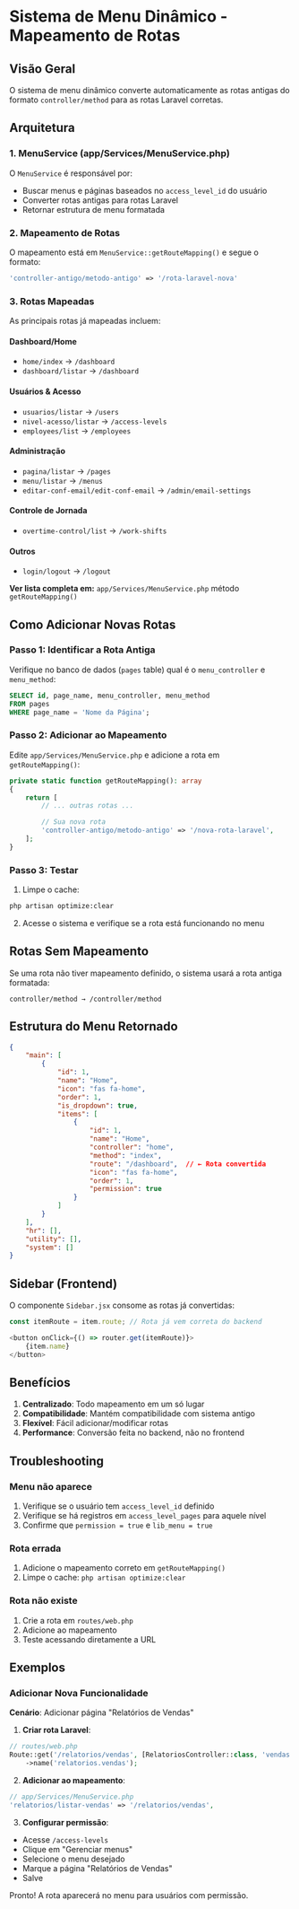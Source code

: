# Sistema de Menu Dinâmico - Mapeamento de Rotas

## Visão Geral

O sistema de menu dinâmico converte automaticamente as rotas antigas do formato `controller/method` para as rotas Laravel corretas.

## Arquitetura

### 1. MenuService (app/Services/MenuService.php)

O `MenuService` é responsável por:
- Buscar menus e páginas baseados no `access_level_id` do usuário
- Converter rotas antigas para rotas Laravel
- Retornar estrutura de menu formatada

### 2. Mapeamento de Rotas

O mapeamento está em `MenuService::getRouteMapping()` e segue o formato:

```php
'controller-antigo/metodo-antigo' => '/rota-laravel-nova'
```

### 3. Rotas Mapeadas

As principais rotas já mapeadas incluem:

#### Dashboard/Home
- `home/index` → `/dashboard`
- `dashboard/listar` → `/dashboard`

#### Usuários & Acesso
- `usuarios/listar` → `/users`
- `nivel-acesso/listar` → `/access-levels`
- `employees/list` → `/employees`

#### Administração
- `pagina/listar` → `/pages`
- `menu/listar` → `/menus`
- `editar-conf-email/edit-conf-email` → `/admin/email-settings`

#### Controle de Jornada
- `overtime-control/list` → `/work-shifts`

#### Outros
- `login/logout` → `/logout`

**Ver lista completa em:** `app/Services/MenuService.php` método `getRouteMapping()`

## Como Adicionar Novas Rotas

### Passo 1: Identificar a Rota Antiga

Verifique no banco de dados (`pages` table) qual é o `menu_controller` e `menu_method`:

```sql
SELECT id, page_name, menu_controller, menu_method
FROM pages
WHERE page_name = 'Nome da Página';
```

### Passo 2: Adicionar ao Mapeamento

Edite `app/Services/MenuService.php` e adicione a rota em `getRouteMapping()`:

```php
private static function getRouteMapping(): array
{
    return [
        // ... outras rotas ...

        // Sua nova rota
        'controller-antigo/metodo-antigo' => '/nova-rota-laravel',
    ];
}
```

### Passo 3: Testar

1. Limpe o cache:
```bash
php artisan optimize:clear
```

2. Acesse o sistema e verifique se a rota está funcionando no menu

## Rotas Sem Mapeamento

Se uma rota não tiver mapeamento definido, o sistema usará a rota antiga formatada:

```
controller/method → /controller/method
```

## Estrutura do Menu Retornado

```json
{
    "main": [
        {
            "id": 1,
            "name": "Home",
            "icon": "fas fa-home",
            "order": 1,
            "is_dropdown": true,
            "items": [
                {
                    "id": 1,
                    "name": "Home",
                    "controller": "home",
                    "method": "index",
                    "route": "/dashboard",  // ← Rota convertida
                    "icon": "fas fa-home",
                    "order": 1,
                    "permission": true
                }
            ]
        }
    ],
    "hr": [],
    "utility": [],
    "system": []
}
```

## Sidebar (Frontend)

O componente `Sidebar.jsx` consome as rotas já convertidas:

```javascript
const itemRoute = item.route; // Rota já vem correta do backend

<button onClick={() => router.get(itemRoute)}>
    {item.name}
</button>
```

## Benefícios

1. **Centralizado**: Todo mapeamento em um só lugar
2. **Compatibilidade**: Mantém compatibilidade com sistema antigo
3. **Flexível**: Fácil adicionar/modificar rotas
4. **Performance**: Conversão feita no backend, não no frontend

## Troubleshooting

### Menu não aparece
1. Verifique se o usuário tem `access_level_id` definido
2. Verifique se há registros em `access_level_pages` para aquele nível
3. Confirme que `permission = true` e `lib_menu = true`

### Rota errada
1. Adicione o mapeamento correto em `getRouteMapping()`
2. Limpe o cache: `php artisan optimize:clear`

### Rota não existe
1. Crie a rota em `routes/web.php`
2. Adicione ao mapeamento
3. Teste acessando diretamente a URL

## Exemplos

### Adicionar Nova Funcionalidade

**Cenário**: Adicionar página "Relatórios de Vendas"

1. **Criar rota Laravel**:
```php
// routes/web.php
Route::get('/relatorios/vendas', [RelatoriosController::class, 'vendas'])
    ->name('relatorios.vendas');
```

2. **Adicionar ao mapeamento**:
```php
// app/Services/MenuService.php
'relatorios/listar-vendas' => '/relatorios/vendas',
```

3. **Configurar permissão**:
- Acesse `/access-levels`
- Clique em "Gerenciar menus"
- Selecione o menu desejado
- Marque a página "Relatórios de Vendas"
- Salve

Pronto! A rota aparecerá no menu para usuários com permissão.

